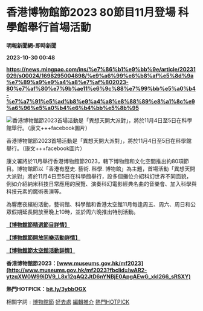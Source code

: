 # 香港博物館節2023 80節目11月登場 科學館舉行首場活動
**明報新聞網-即時新聞**

**2023-10-30 00:48**

**https://news.mingpao.com/ins/%e7%86%b1%e9%bb%9e/article/20231029/s00024/1698295004898/%e9%a6%99%e6%b8%af%e5%8d%9a%e7%89%a9%e9%a4%a8%e7%af%802023-80%e7%af%80%e7%9b%ae11%e6%9c%88%e7%99%bb%e5%a0%b4-%e7%a7%91%e5%ad%b8%e9%a4%a8%e8%88%89%e8%a1%8c%e9%a6%96%e5%a0%b4%e6%b4%bb%e5%8b%95**

![香港博物館節2023首場活動是「異想天開大派對」，將於11月4日至5日在科學館舉行。（康文+++facebook圖片）](https://fs.mingpao.com/ins/20231029/s00024/c184ae33d63d37c6330a9d25d6be66eb.jpg)

香港博物館節2023首場活動是「異想天開大派對」，將於11月4日至5日在科學館舉行。（康文+++facebook圖片）

康文署將於11月舉行香港博物館節2023，轄下博物館和文化空間推出約80項節目。博物館節以「香港有歷史. 藝術. 科學. 博物館」為主題，首場活動「異想天開大派對」將於11月4日至5日在科學館舉行，設多個攤位介紹科幻世界不同面貌，例如介紹納米科技日常應用的展覽、演奏科幻電影經典名曲的音樂會、加入科學與科技元素的魔術表演等。

為響應夜繽紛活動，藝術館、科學館和香港太空館11月每逢周五、周六、周日和公眾假期延長開放至晚上10時，並於周六晚推出特別活動。

[**【博物館節精選節目詳情】**](https://www.museums.gov.hk/tc/web/portal//mf2023-special-series.html)

[**【博物館節開放同樂活動詳情】**](https://www.museums.gov.hk/tc/web/portal//mf2023-fun-series.html)

[**【博物館節太空館活動詳情】**](https://hk.space.museum/tc/web/spm/activities/musefest_hk_2023.html)

**香港博物館節2023：[www.museums.gov.hk/mf2023](http://www.museums.gov.hk/mf2023?fbclid=IwAR2-ytzqXW0W99iDV9_L8x12qAQ2JtD6nYNBjE0ApgAEwG_xkl266_sRSXY)**

**熱門HOTPICK：[bit.ly/3ybbOGX](http://bit.ly/3ybbOGX)**

相關字詞﹕[博物館節](https://news.mingpao.com/ins/%e7%86%b1%e9%bb%9e/article/20231029/s00024/php/search2.php?pnssection=all&inssection=all&searchtype=A&keywords=%E5%8D%9A%E7%89%A9%E9%A4%A8%E7%AF%80) [好去處](https://news.mingpao.com/ins/%e7%86%b1%e9%bb%9e/article/20231029/s00024/php/search2.php?pnssection=all&inssection=all&searchtype=A&keywords=%E5%A5%BD%E5%8E%BB%E8%99%95) [編輯推介](https://news.mingpao.com/ins/%e7%86%b1%e9%bb%9e/article/20231029/s00024/php/search2.php?pnssection=all&inssection=all&searchtype=A&keywords=%E7%B7%A8%E8%BC%AF%E6%8E%A8%E4%BB%8B) [熱門HOTPICK](https://news.mingpao.com/ins/%e7%86%b1%e9%bb%9e/article/20231029/s00024/php/search2.php?pnssection=all&inssection=all&searchtype=A&keywords=%E7%86%B1%E9%96%80HOTPICK)